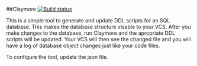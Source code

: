 ##Claymore [![Build status](https://ci.appveyor.com/api/projects/status/x7b5l5xuh2tuiwrg/branch/master?svg=true)](https://ci.appveyor.com/project/jaredmcguire/claymore/branch/master)

This is a simple tool to generate and update DDL scripts for an SQL database. This makes the database structure visable to your VCS. After you make changes to the database, run Claymore and the apropriate DDL scripts will be updated. Your VCS will then see the changed file and you will have a log of database object changes just like your code files.

To configure the tool, update the json file.